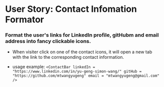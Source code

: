 # User Story: Contact Infomation Formator

### Format the user's links for LinkedIn profile, gitHubm and email address into fancy clickable icons.

- When visiter click on one of the contact icons, it will open a new tab with the link to the corresponding contact information.

- usage example: `<ContactBar linkedIn = "https://www.linkedin.com/in/yu-geng-simon-wang/" gitHub = "https://github.com/mtwangyugeng" email = "mtwangyugeng@gmail.com" />`